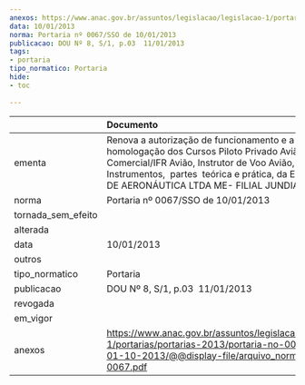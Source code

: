 ```yaml
---
anexos: https://www.anac.gov.br/assuntos/legislacao/legislacao-1/portarias/portarias-2013/portaria-no-0067-sso-de-01-10-2013/@@display-file/arquivo_norma/PA2013-0067.pdf
data: 10/01/2013
norma: Portaria nº 0067/SSO de 10/01/2013
publicacao: DOU Nº 8, S/1, p.03  11/01/2013
tags:
- portaria
tipo_normatico: Portaria
hide: 
- toc 
 
---
```


|                    | Documento                                                                                                                                                                                                                                             |
|:-------------------|:------------------------------------------------------------------------------------------------------------------------------------------------------------------------------------------------------------------------------------------------------|
| ementa             | Renova a autorização de funcionamento e a homologação dos Cursos Piloto Privado Avião, Piloto Comercial/IFR Avião, Instrutor de Voo Avião, e Voo por Instrumentos,  partes  teórica e prática, da EJ - ESCOLA DE AERONÁUTICA LTDA ME- FILIAL JUNDIAÍ. |
| norma              | Portaria nº 0067/SSO de 10/01/2013                                                                                                                                                                                                                    |
| tornada_sem_efeito |                                                                                                                                                                                                                                                       |
| alterada           |                                                                                                                                                                                                                                                       |
| data               | 10/01/2013                                                                                                                                                                                                                                            |
| outros             |                                                                                                                                                                                                                                                       |
| tipo_normatico     | Portaria                                                                                                                                                                                                                                              |
| publicacao         | DOU Nº 8, S/1, p.03  11/01/2013                                                                                                                                                                                                                       |
| revogada           |                                                                                                                                                                                                                                                       |
| em_vigor           |                                                                                                                                                                                                                                                       |
| anexos             | https://www.anac.gov.br/assuntos/legislacao/legislacao-1/portarias/portarias-2013/portaria-no-0067-sso-de-01-10-2013/@@display-file/arquivo_norma/PA2013-0067.pdf                                                                                     |